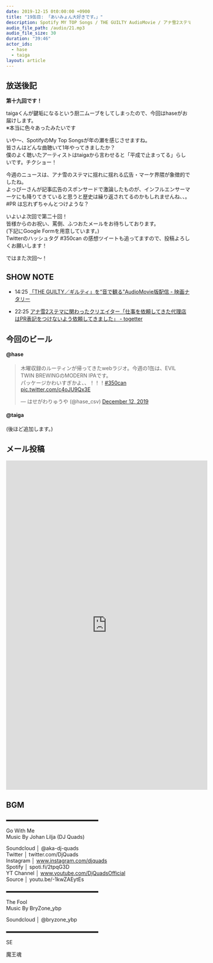 ```yaml
---
date: 2019-12-15 0t0:00:00 +0900
title: "19缶目: 「あいみょん大好きです。」"
description: Spotify MY TOP Songs / THE GUILTY AudioMovie / アナ雪2ステマ についてトークしました。
audio_file_path: /audio/21.mp3
audio_file_size: 30
duration: "39:46"
actor_ids:
  - hase
  - taiga
layout: article
---
```


## 放送後記

__第十九回です！__

taigaくんが鍵垢になるという厨二ムーブをしてしまったので、今回はhaseがお届けします。  
※本当に色々あったみたいです  

いや〜、SpotifyのMy Top Songsが年の瀬を感じさせますね。  
皆さんはどんな曲聴いて1年やってきましたか？  
僕のよく聴いたアーティストはtaigaから言わせると「平成で止まってる」らしいです。チクショー！  

今週のニュースは、アナ雪のステマに揺れに揺れる広告・マーケ界隈が象徴的でしたね。  
よっぴーさんが記事広告のスポンサードで激論したものが、インフルエンサーマーケにも降りてきていると思うと歴史は繰り返されてるのかもしれませんね、、。  
#PR は忘れずちゃんとつけような？  

いよいよ次回で第二十回！  
皆様からのお祝い、罵倒、ふつおたメールをお待ちしております。  
(下記にGoogle Formを用意しています。)  
Twitterのハッシュタグ #350can の感想ツイートも追ってますので、投稿よろしくお願いします！  

ではまた次回〜！  

## SHOW NOTE

- 14:25 [「THE GUILTY／ギルティ」を“音で観る”AudioMovie版配信 - 映画ナタリー](https://natalie.mu/eiga/news/355471)

- 22:25 [アナ雪2ステマに関わったクリエイター「仕事を依頼してきた代理店はPR表記をつけないよう依頼してきました」 - togetter](https://togetter.com/li/1441635)

## 今回のビール

#### @hase
<blockquote class="twitter-tweet"><p lang="ja" dir="ltr">木曜収録のルーティンが帰ってきたwebラジオ。今週の1缶は、EVIL TWIN BREWINGのMODERN IPAです。<br>パッケージかわいすぎかよ、、！！！<a href="https://twitter.com/hashtag/350can?src=hash&amp;ref_src=twsrc%5Etfw">#350can</a> <a href="https://t.co/c4oJU9Qx3E">pic.twitter.com/c4oJU9Qx3E</a></p>&mdash; はせがわりゅうや (@hase_csv) <a href="https://twitter.com/hase_csv/status/1205104966714699779?ref_src=twsrc%5Etfw">December 12, 2019</a></blockquote> <script async src="https://platform.twitter.com/widgets.js" charset="utf-8"></script>

#### @taiga
(後ほど追加します。)

## メール投稿

<iframe src="https://docs.google.com/forms/d/e/1FAIpQLSfTZ99ZtY5BJtHk38i7c_p3AdF-uIGnOOsc6W05wV6L0MTAQg/viewform?embedded=true" width="550" height="900" frameborder="0" marginheight="0" marginwidth="0">読み込んでいます…</iframe>

## BGM
▬▬▬▬▬▬▬▬▬▬▬▬▬▬▬▬▬▬  

Go With Me  
Music By Johan Lilja (DJ Quads)  

Soundcloud │ @aka-dj-quads  
Twitter │ twitter.com/DjQuads  
Instagram │ www.instagram.com/djquads  
Spotify │ spoti.fi/2tpqG3D  
YT Channel │ www.youtube.com/DjQuadsOfficial  
Source │ youtu.be/-1kwZAEytEs  

▬▬▬▬▬▬▬▬▬▬▬▬▬▬▬▬▬▬  

The Fool  
Music By BryZone_ybp  

Soundcloud │ @bryzone_ybp  

▬▬▬▬▬▬▬▬▬▬▬▬▬▬▬▬▬▬  

SE

魔王魂
